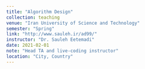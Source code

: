 ```yaml
---
title: "Algorithm Design"
collection: teaching
venue: "Iran University of Science and Technology"
semester: "Spring"
link: "http://www.sauleh.ir/ad99/"
instructor: "Dr. Sauleh Eetemadi"
date: 2021-02-01
note: "Head TA and live-coding instructor"
location: "City, Country"
---
```

